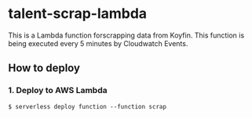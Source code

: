 # talent-scrap-lambda
This is a Lambda function forscrapping data from Koyfin. This function is being executed every 5 minutes by Cloudwatch Events.

## How to deploy

### 1. Deploy to AWS Lambda
```
$ serverless deploy function --function scrap

```

